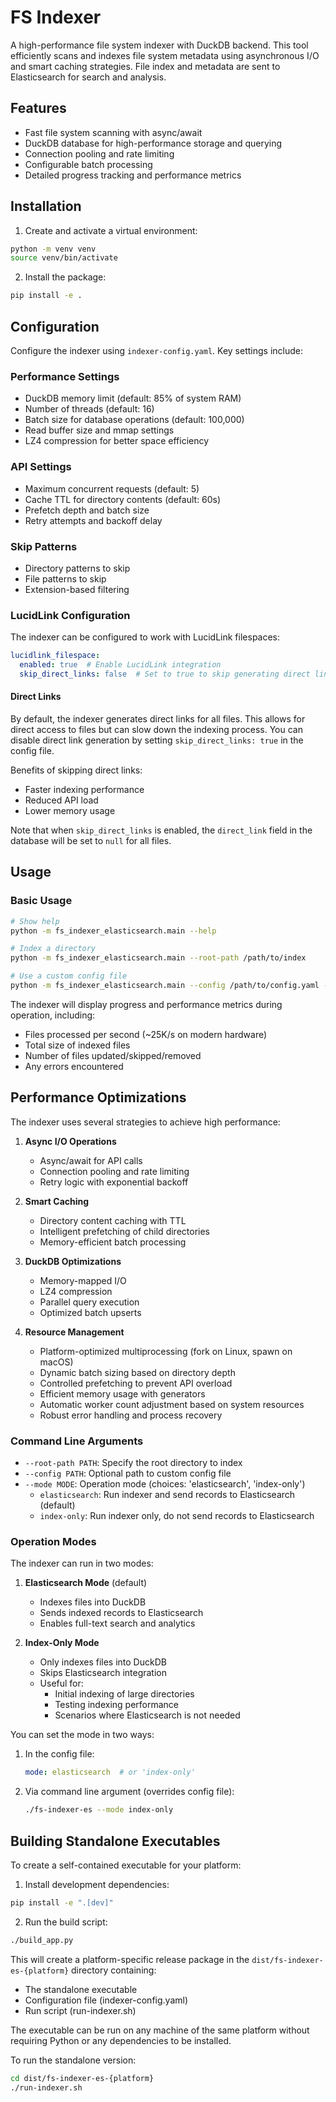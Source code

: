 # FS Indexer

A high-performance file system indexer with DuckDB backend. This tool efficiently scans and indexes file system metadata using asynchronous I/O and smart caching strategies. File index and metadata are sent to Elasticsearch for search and analysis. 

## Features

- Fast file system scanning with async/await
- DuckDB database for high-performance storage and querying
- Connection pooling and rate limiting
- Configurable batch processing
- Detailed progress tracking and performance metrics

## Installation

1. Create and activate a virtual environment:
```bash
python -m venv venv
source venv/bin/activate
```

2. Install the package:
```bash
pip install -e .
```

## Configuration

Configure the indexer using `indexer-config.yaml`. Key settings include:

### Performance Settings
- DuckDB memory limit (default: 85% of system RAM)
- Number of threads (default: 16)
- Batch size for database operations (default: 100,000)
- Read buffer size and mmap settings
- LZ4 compression for better space efficiency

### API Settings
- Maximum concurrent requests (default: 5)
- Cache TTL for directory contents (default: 60s)
- Prefetch depth and batch size
- Retry attempts and backoff delay

### Skip Patterns
- Directory patterns to skip
- File patterns to skip
- Extension-based filtering

### LucidLink Configuration

The indexer can be configured to work with LucidLink filespaces:

```yaml
lucidlink_filespace:
  enabled: true  # Enable LucidLink integration
  skip_direct_links: false  # Set to true to skip generating direct links (faster indexing)
```

#### Direct Links

By default, the indexer generates direct links for all files. This allows for direct access to files but can slow down the indexing process. You can disable direct link generation by setting `skip_direct_links: true` in the config file.

Benefits of skipping direct links:
- Faster indexing performance
- Reduced API load
- Lower memory usage

Note that when `skip_direct_links` is enabled, the `direct_link` field in the database will be set to `null` for all files.

## Usage

### Basic Usage

```bash
# Show help
python -m fs_indexer_elasticsearch.main --help

# Index a directory
python -m fs_indexer_elasticsearch.main --root-path /path/to/index

# Use a custom config file
python -m fs_indexer_elasticsearch.main --config /path/to/config.yaml --root-path /path/to/index
```

The indexer will display progress and performance metrics during operation, including:
- Files processed per second (~25K/s on modern hardware)
- Total size of indexed files
- Number of files updated/skipped/removed
- Any errors encountered

## Performance Optimizations

The indexer uses several strategies to achieve high performance:

1. **Async I/O Operations**
   - Async/await for API calls
   - Connection pooling and rate limiting
   - Retry logic with exponential backoff

2. **Smart Caching**
   - Directory content caching with TTL
   - Intelligent prefetching of child directories
   - Memory-efficient batch processing

3. **DuckDB Optimizations**
   - Memory-mapped I/O
   - LZ4 compression
   - Parallel query execution
   - Optimized batch upserts

4. **Resource Management**
   - Platform-optimized multiprocessing (fork on Linux, spawn on macOS)
   - Dynamic batch sizing based on directory depth
   - Controlled prefetching to prevent API overload
   - Efficient memory usage with generators
   - Automatic worker count adjustment based on system resources
   - Robust error handling and process recovery

### Command Line Arguments

- `--root-path PATH`: Specify the root directory to index
- `--config PATH`: Optional path to custom config file
- `--mode MODE`: Operation mode (choices: 'elasticsearch', 'index-only')
  - `elasticsearch`: Run indexer and send records to Elasticsearch (default)
  - `index-only`: Run indexer only, do not send records to Elasticsearch

### Operation Modes

The indexer can run in two modes:

1. **Elasticsearch Mode** (default)
   - Indexes files into DuckDB
   - Sends indexed records to Elasticsearch
   - Enables full-text search and analytics

2. **Index-Only Mode**
   - Only indexes files into DuckDB
   - Skips Elasticsearch integration
   - Useful for:
     - Initial indexing of large directories
     - Testing indexing performance
     - Scenarios where Elasticsearch is not needed

You can set the mode in two ways:
1. In the config file:
   ```yaml
   mode: elasticsearch  # or 'index-only'
   ```
2. Via command line argument (overrides config file):
   ```bash
   ./fs-indexer-es --mode index-only
   ```

## Building Standalone Executables

To create a self-contained executable for your platform:

1. Install development dependencies:
```bash
pip install -e ".[dev]"
```

2. Run the build script:
```bash
./build_app.py
```

This will create a platform-specific release package in the `dist/fs-indexer-es-{platform}` directory containing:
- The standalone executable
- Configuration file (indexer-config.yaml)
- Run script (run-indexer.sh)

The executable can be run on any machine of the same platform without requiring Python or any dependencies to be installed.

To run the standalone version:
```bash
cd dist/fs-indexer-es-{platform}
./run-indexer.sh
